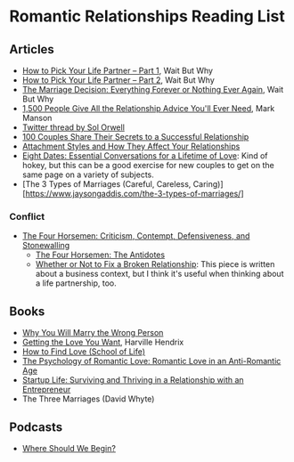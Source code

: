 # Romantic Relationships Reading List

## Articles
- [How to Pick Your Life Partner – Part 1](https://waitbutwhy.com/2014/02/pick-life-partner.html), Wait But Why
- [How to Pick Your Life Partner – Part 2](https://waitbutwhy.com/2014/02/pick-life-partner-part-2.html), Wait But Why
- [The Marriage Decision: Everything Forever or Nothing Ever Again](https://waitbutwhy.com/2016/09/marriage-decision.html), Wait But Why
- [1,500 People Give All the Relationship Advice You'll Ever Need](https://markmanson.net/relationship-advice), Mark Manson
- [Twitter thread by Sol Orwell](https://twitter.com/sol_orwell/status/1206941391999385600?s=12)
- [100 Couples Share Their Secrets to a Successful Relationship](https://theprofile.substack.com/p/100-couples-share-their-secrets-to)
- [Attachment Styles and How They Affect Your Relationships](https://markmanson.net/attachment-styles)
- [Eight Dates: Essential Conversations for a Lifetime of Love](https://www.amazon.com/Eight-Dates-Essential-Conversations-Lifetime/dp/1523504463/): Kind of hokey, but this can be a good exercise for new couples to get on the same page on a variety of subjects.
- [The 3 Types of Marriages (Careful, Careless, Caring)][https://www.jaysongaddis.com/the-3-types-of-marriages/]

### Conflict
- [The Four Horsemen: Criticism, Contempt, Defensiveness, and Stonewalling](https://www.gottman.com/blog/the-four-horsemen-recognizing-criticism-contempt-defensiveness-and-stonewalling/)
  - [The Four Horsemen: The Antidotes](https://www.gottman.com/blog/the-four-horsemen-the-antidotes/)
  - [Whether or Not to Fix a Broken Relationship](https://www.edbatista.com/2022/10/whether-or-not-to-fix-a-broken-relationship.html): This piece is written about a business context, but I think it's useful when thinking about a life partnership, too.

## Books
- [Why You Will Marry the Wrong Person](https://www.theschooloflife.com/shop/us/tsol-press-why-you-will-marry-the-wrong-person/)
- [Getting the Love You Want](https://www.amazon.com/Getting-Love-You-Want-Anniversary/dp/0805087001), Harville Hendrix
- [How to Find Love (School of Life)](https://www.amazon.com/How-Find-Love-Essay-Books/dp/0995573697)
- [The Psychology of Romantic Love: Romantic Love in an Anti-Romantic Age](https://www.amazon.com/Psychology-Romantic-Love-Anti-Romantic-Age/dp/1585426253)
- [Startup Life: Surviving and Thriving in a Relationship with an Entrepreneur](https://www.amazon.com/Startup-Life-Surviving-Relationship-Entrepreneur/dp/1118443640/)
- The Three Marriages (David Whyte)

## Podcasts
- [Where Should We Begin?](https://whereshouldwebegin.estherperel.com)
